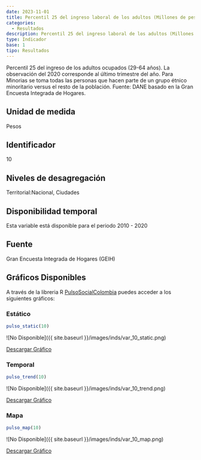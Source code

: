 ```yaml
---
date: 2023-11-01
title: Percentil 25 del ingreso laboral de los adultos (Millones de pesos) (nacional)
categories:
  - Resultados
description: Percentil 25 del ingreso laboral de los adultos (Millones de pesos)
type: Indicador
base: 1
tipo: Resultados
--- 
```


Percentil 25 del ingreso de los adultos ocupados (29-64 años). La observación del 2020 corresponde al último trimestre del año. Para Minorias se toma todas las personas que hacen parte de un grupo étnico minoritario versus el resto de la población.
Fuente: DANE basado en la Gran Encuesta Integrada de Hogares.

## Unidad de medida
Pesos

## Identificador
10

## Niveles de desagregación
Territorial:Nacional, Ciudades

## Disponibilidad temporal
Esta variable está disponible para el periodo 2010 - 2020

## Fuente
Gran Encuesta Integrada de Hogares (GEIH)

## Gráficos Disponibles

A través de la libreria R [PulsoSocialColombia](https://github.com/pulsosocialcolombia/PulsoSocialColombia) puedes acceder a los siguientes gráficos:

### Estático

``` R
pulso_static(10)
```

![No Disponible]({{ site.baseurl }}/images/inds/var_10_static.png)

<a href='{{ site.baseurl }}/images/inds/var_10_static.png'>Descargar Gráfico</a>

### Temporal

``` R
pulso_trend(10)
```

![No Disponible]({{ site.baseurl }}/images/inds/var_10_trend.png)

<a href='{{ site.baseurl }}/images/inds/var_10_trend.png'>Descargar Gráfico</a>

### Mapa

``` R
pulso_map(10)
```

![No Disponible]({{ site.baseurl }}/images/inds/var_10_map.png)

<a href='{{ site.baseurl }}/images/inds/var_10_map.png'>Descargar Gráfico</a>